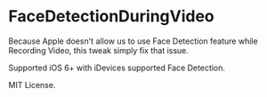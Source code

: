 FaceDetectionDuringVideo
=====================================

Because Apple doesn't allow us to use Face Detection feature while Recording Video, this tweak simply fix that issue.

Supported iOS 6+ with iDevices supported Face Detection.

MIT License.
